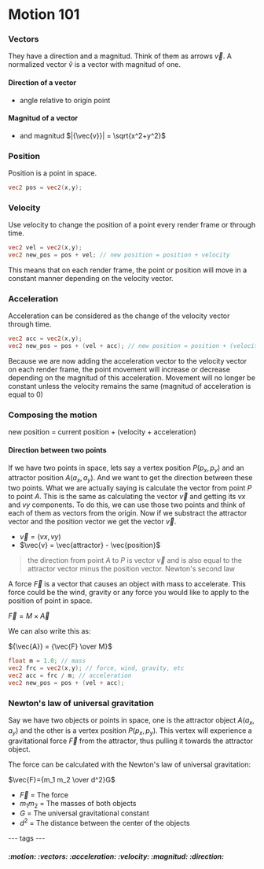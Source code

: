 # Motion 101

### Vectors
They have a direction and a magnitud. Think of them as arrows $\vec{v}$. A normalized vector $\hat{v}$ is a vector with magnitud of one.

#### Direction of a vector
- angle relative to origin point

#### Magnitud of a vector
- and magnitud $|{\vec{v}}| = \sqrt{x^2+y^2}$

### Position
Position is a point in space.

```glsl
vec2 pos = vec2(x,y);
```
### Velocity
Use velocity to change the position of a point every render frame or through time.

```glsl
vec2 vel = vec2(x,y);
vec2 new_pos = pos + vel; // new position = position + velocity
```
This means that on each render frame, the point or position will move in a constant manner depending on the velocity vector.

### Acceleration
Acceleration can be considered as the change of the velocity vector through time.

```glsl
vec2 acc = vec2(x,y);
vec2 new_pos = pos + (vel + acc); // new position = position + (velocity + acceleration)
```

Because we are now adding the acceleration vector to the velocity vector on each render frame, the point movement will increase or decrease depending on the magnitud of this acceleration. Movement will no longer be constant unless the velocity remains the same (magnitud of acceleration is equal to 0)

### Composing the motion
new position = current position + (velocity + acceleration)

#### Direction between two points
If we have two points in space, lets say a vertex position $P(p_x,p_y)$ and an attractor position $A(a_x,a_y)$. And we want to get the direction between these two points. What we are actually saying is calculate the vector from point $P$ to point $A$. This is the same as calculating the vector $\vec{v}$ and getting its $vx$ and $vy$ components. To do this, we can use those two points and think of each of them as vectors from the origin. Now if we substract the attractor vector and the position vector we get the vector $\vec{v}$.

- $\vec{v} = (vx, vy)$
- $\vec{v} = \vec{attractor} - \vec{position}$
> the direction from point $A$ to $P$ is vector $\vec{v}$ and is also equal to the attractor vector minus the position vector.
Newton's second law

A force ${\vec{F}}$ is a vector that causes an object with mass to accelerate.
This force could be the wind, gravity or any force you would like to apply to the position of point in space.

${\vec{F}} = M \times {\vec{A}}$

We can also write this as:

${\vec{A}} = {\vec{F} \over M}$

```glsl
float m = 1.0; // mass
vec2 frc = vec2(x,y); // force, wind, gravity, etc
vec2 acc = frc / m; // acceleration
vec2 new_pos = pos + (vel + acc);
```

### Newton's law of universal gravitation
Say we have two objects or points in space, one is the attractor object $A(a_x,a_y)$ and the other is a vertex position $P(p_x,p_y)$. This vertex will experience a gravitational force $\vec{F}$ from the attractor, thus pulling it towards the attractor object.

The force can be calculated with the Newton's law of universal gravitation:

$\vec{F}={m_1 m_2 \over d^2}G$

- $\vec{F}$ = The force
- ${m_1 m_2}$ = The masses of both objects
- $G$ = The universal gravitational constant
- $d^2$ = The distance between the center of the objects

--- tags ---
##### :motion: :vectors: :acceleration: :velocity: :magnitud: :direction:

